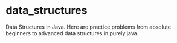 # data_structures
Data Structures in Java.
Here are practice problems from absolute beginners to advanced data structures in purely java.
